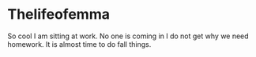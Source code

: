 # Thelifeofemma
So cool
I am sitting at work.
No one is coming in 
I do not get why we need homework. 
It is almost time to do fall things. 
